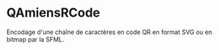 ﻿# QAmiensRCode
Encodage d'une chaîne de caractères en code QR en format SVG ou en bitmap par la SFML.
